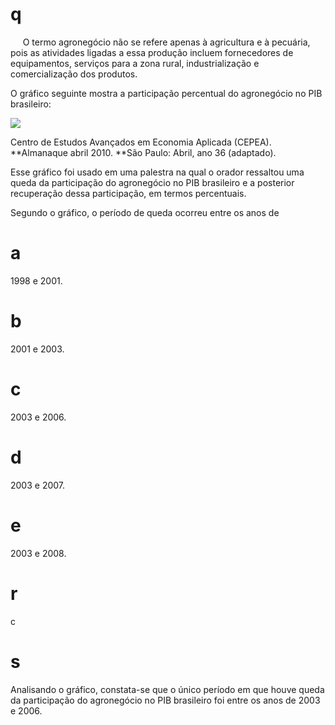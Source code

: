 # q
     O termo agronegócio não se refere apenas à agricultura e à pecuária, pois as atividades ligadas a essa produção incluem fornecedores de equipamentos, serviços para a zona rural, industrialização e comercialização dos produtos.

O gráfico seguinte mostra a participação percentual do agronegócio no PIB brasileiro:

![](https://firebasestorage.googleapis.com/v0/b/firebase-enemio.appspot.com/o/questoes%2F897%2F903c5c0b-82b1-bbd3-6517-123512e1bdf0.png?alt=media\&token=eeead5f3-daea-4f68-9c08-3f26ea69aa33)

Centro de Estudos Avançados em Economia Aplicada (CEPEA).\
**Almanaque abril 2010. **São Paulo: Abril, ano 36 (adaptado).

Esse gráfico foi usado em uma palestra na qual o orador ressaltou uma queda da participação do agronegócio no PIB brasileiro e a posterior recuperação dessa participação, em termos percentuais.

Segundo o gráfico, o período de queda ocorreu entre os anos de

# a
1998 e 2001.

# b
2001 e 2003.

# c
2003 e 2006.

# d
2003 e 2007.

# e
2003 e 2008.

# r
c

# s
Analisando o gráfico, constata-se que o único período em que houve queda da participação do agronegócio no PIB brasileiro foi entre os anos de 2003 e 2006.
